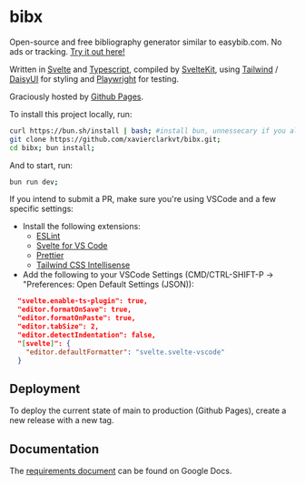 # bibx
Open-source and free bibliography generator similar to easybib.com. No ads or tracking. [Try it out here!](https://bibx.io/)

Written in [Svelte](https://svelte.dev/) and [Typescript](https://www.typescriptlang.org/), compiled by [SvelteKit](https://kit.svelte.dev/), using [Tailwind](https://tailwindcss.com/) / [DaisyUI](https://daisyui.com/) for styling and [Playwright](https://playwright.dev/) for testing. 

Graciously hosted by [Github Pages](https://pages.github.com/).

To install this project locally, run:
```bash
curl https://bun.sh/install | bash; #install bun, unnessecary if you already have it
git clone https://github.com/xavierclarkvt/bibx.git;
cd bibx; bun install;
```

And to start, run:
```bash
bun run dev;
```

If you intend to submit a PR, make sure you're using VSCode and a few specific settings:
- Install the following extensions:
  - [ESLint](https://marketplace.visualstudio.com/items?itemName=dbaeumer.vscode-eslint)
  - [Svelte for VS Code](https://marketplace.visualstudio.com/items?itemName=svelte.svelte-vscode)
  - [Prettier](https://marketplace.visualstudio.com/items?itemName=esbenp.prettier-vscode)
  - [Tailwind CSS Intellisense](https://marketplace.visualstudio.com/items?itemName=bradlc.vscode-tailwindcss)
- Add the following to your VSCode Settings (CMD/CTRL-SHIFT-P -> "Preferences: Open Default Settings (JSON)):
```json
  "svelte.enable-ts-plugin": true,
  "editor.formatOnSave": true,
  "editor.formatOnPaste": true,
  "editor.tabSize": 2,
  "editor.detectIndentation": false,
  "[svelte]": {
    "editor.defaultFormatter": "svelte.svelte-vscode"
  }
```

## Deployment

To deploy the current state of main to production (Github Pages), create a new release with a new tag.

## Documentation

The [requirements
document](https://docs.google.com/document/d/1m9iOBkTJcjZGzNcwgci2D1Ya9BA18stAgnv5KA_SMa8/edit?invite=CPjlubgE)
can be found on Google Docs.
